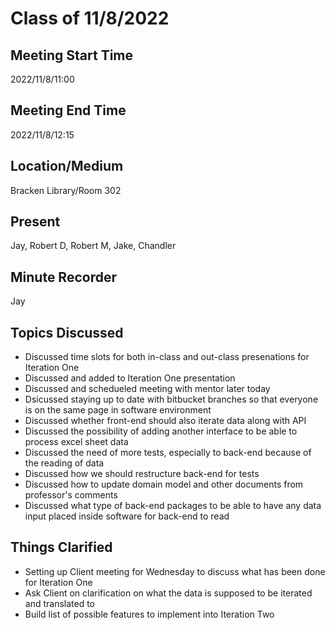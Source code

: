 # Class of 11/8/2022

## Meeting Start Time

2022/11/8/11:00

## Meeting End Time

2022/11/8/12:15

## Location/Medium

Bracken Library/Room 302

## Present

Jay, Robert D, Robert M, Jake, Chandler

## Minute Recorder

Jay

## Topics Discussed

* Discussed time slots for both in-class and out-class presenations for Iteration One
* Discussed and added to Iteration One presentation
* Discussed and schedueled meeting with mentor later today
* Dsicussed staying up to date with bitbucket branches so that everyone is on the same page in software environment
* Discussed whether front-end should also iterate data along with API
* Discussed the possibility of adding another interface to be able to process excel sheet data
* Discussed the need of more tests, especially to back-end because of the reading of data
* Discussed how we should restructure back-end for tests
* Discussed how to update domain model and other documents from professor's comments
* Discussed what type of back-end packages to be able to have any data input placed inside software for back-end to read

## Things Clarified

* Setting up Client meeting for Wednesday to discuss what has been done for Iteration One
* Ask Client on clarification on what the data is supposed to be iterated and translated to
* Build list of possible features to implement into Iteration Two
